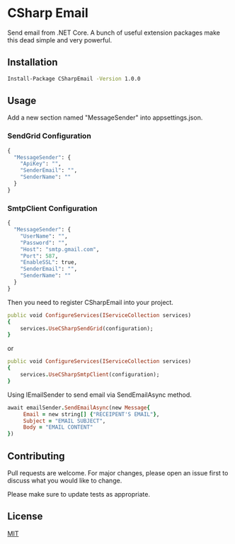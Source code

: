 # CSharp Email

Send email from .NET Core. A bunch of useful extension packages make this dead simple and very powerful.

## Installation

```bash
Install-Package CSharpEmail -Version 1.0.0
```

## Usage

Add a new section named "MessageSender" into appsettings.json.

### SendGrid Configuration

```python
{
  "MessageSender": {
    "ApiKey": "",
    "SenderEmail": "",
    "SenderName": ""
  }
}
```
### SmtpClient Configuration
```python
{
  "MessageSender": {
    "UserName": "",
    "Password": "",
    "Host": "smtp.gmail.com",
    "Port": 587,
    "EnableSSL": true,
    "SenderEmail": "",
    "SenderName": ""
  }
}
```
Then you need to register CSharpEmail into your project.
```ruby
public void ConfigureServices(IServiceCollection services)
{
	services.UseCSharpSendGrid(configuration);
}
```
or
```ruby
public void ConfigureServices(IServiceCollection services)
{
	services.UseCSharpSmtpClient(configuration);
}
```
Using IEmailSender to send email via SendEmailAsync method.
```ruby
await emailSender.SendEmailAsync(new Message{
     Email = new string[] {"RECEIPENT'S EMAIL"},
     Subject = "EMAIL SUBJECT",
     Body = "EMAIL CONTENT"
})
```

## Contributing
Pull requests are welcome. For major changes, please open an issue first to discuss what you would like to change.

Please make sure to update tests as appropriate.

## License
[MIT](https://choosealicense.com/licenses/mit/)
